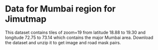 # Data for Mumbai region for Jimutmap

This dataset contains tiles of zoom=19 from latitude 18.88 to 19.30 and longitude 72.75 to 73.14 which contains the major Mumbai area. Download the dataset and unzip it to get image and road mask pairs.
